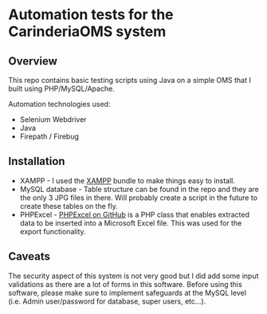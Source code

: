 Automation tests for the CarinderiaOMS system
=======

Overview
-----------
This repo contains basic testing scripts using Java on a simple OMS that I built using PHP/MySQL/Apache.    

Automation technologies used:
   * Selenium Webdriver
   * Java
   * Firepath / Firebug



Installation
-----------
   * XAMPP - I used the [XAMPP](https://www.apachefriends.org/index.html) bundle to make things easy to install.  
   * MySQL database - Table structure can be found in the repo and they are the only 3 JPG files in there.  Will probably create a script in the future to create these tables on the fly.
   * PHPExcel - [PHPExcel on GitHub](https://github.com/PHPOffice/PHPExcel) is a PHP class that enables extracted data to be inserted into a Microsoft Excel file.  This was used for the export functionality.

   
Caveats
-------------
The security aspect of this system is not very good but I did add some input validations as there are a lot of forms in this software.  Before using this software, please make sure to implement safeguards at the MySQL level (i.e. Admin user/password for database, super users, etc...).
